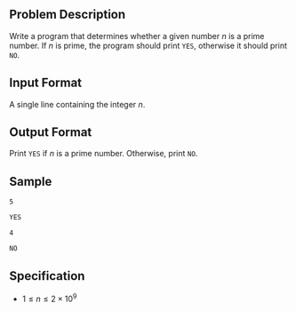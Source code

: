 ## Problem Description
Write a program that determines whether a given number $n$ is a prime number. If $n$ is prime, the program should print `YES`, otherwise it should print `NO`.

## Input Format
A single line containing the integer $n$.

## Output Format
Print `YES` if $n$ is a prime number. Otherwise, print `NO`.

## Sample

```input1
5
```

```output1
YES
```

```input2
4
```

```output2
NO
```

## Specification

- $1 \leq n \leq 2 \times 10^{9}$
